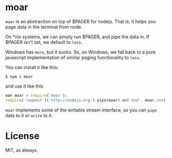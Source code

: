 # moar

`moar` is an abstraction on top of $PAGER for nodejs.  That is, it helps you
page data in the terminal from node.

On *nix systems, we can simply run $PAGER, and pipe the data in. If $PAGER isn't
set, we default to `less`.

Windows has `more`, but it sucks.  So, on Windows, we fall back to a pure
javascript implementation of similar paging functionality to `less`.

You can install it like this:

```
$ npm i moar
```

and use it like this

```javascript
var moar = require('moar');
require('request')('http://nodejs.org').pipe(moar).on('end', moar.end);
```

`moar` implements some of the writable stream interface, so you can `pipe`
data to it or `write` to it.

# License

MIT, as always.
